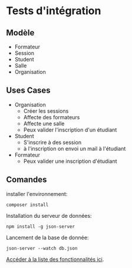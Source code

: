 # Tests d'intégration

## Modèle
- Formateur
- Session
- Student
- Salle
- Organisation

## Uses Cases
- Organisation
  - Créer les sessions
  - Affecte des formateurs
  - Affecte une salle
  - Peux valider l'inscription d'un étudiant
- Student
  - S'inscrire à des session
  - à l'inscription on envoi un mail à l'étudiant
- Formateur
  - Peux valider une inscription d'étudiant

## Comandes

installer l'environnement:
```
composer install
```

Installation du serveur de données:
```
npm install -g json-server
```

Lancement de la base de donnée:
```
json-server --watch db.json
```

<a href="https://github.com/aittiritesoufian/ESGI_testsProject/blob/master/fonctionnalites.md">Accéder à la liste des fonctionnalités ici</a>.